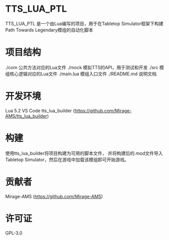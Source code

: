 # TTS_LUA_PTL
TTS_LUA_PTL 是一个由Lua编写的项目，用于在Tabletop Simulator框架下构建Path Towards Legendary模组的自动化脚本

# 项目结构
./com 公共方法对应的Lua文件
./mock 模拟TTS的API，用于测试和开发
./src 模组核心逻辑对应的Lua文件
./main.lua 模组入口文件
./README.md 说明文档

# 开发环境
Lua 5.2
VS Code
tts_lua_builder (https://github.com/Mirage-AMS/tts_lua_builder)

# 构建
使用tts_lua_builder将项目构建为可用的脚本文件，
并将构建后的.mod文件导入Tabletop Simulator，然后在游戏中加载该模组即可开始游戏。

# 贡献者
Mirage-AMS (https://github.com/Mirage-AMS)

# 许可证
GPL-3.0